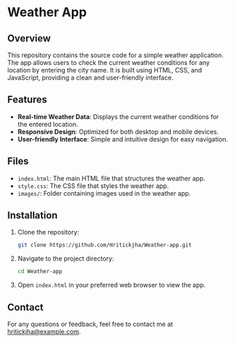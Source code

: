 # Weather App

## Overview

This repository contains the source code for a simple weather application. The app allows users to check the current weather conditions for any location by entering the city name. It is built using HTML, CSS, and JavaScript, providing a clean and user-friendly interface.

## Features

- **Real-time Weather Data**: Displays the current weather conditions for the entered location.
- **Responsive Design**: Optimized for both desktop and mobile devices.
- **User-friendly Interface**: Simple and intuitive design for easy navigation.

## Files

- `index.html`: The main HTML file that structures the weather app.
- `style.css`: The CSS file that styles the weather app.
- `images/`: Folder containing images used in the weather app.

## Installation

1. Clone the repository:
    ```bash
    git clone https://github.com/Hritickjha/Weather-app.git
    ```
2. Navigate to the project directory:
    ```bash
    cd Weather-app
    ```
3. Open `index.html` in your preferred web browser to view the app.

## Contact

For any questions or feedback, feel free to contact me at hritickjha@example.com.
